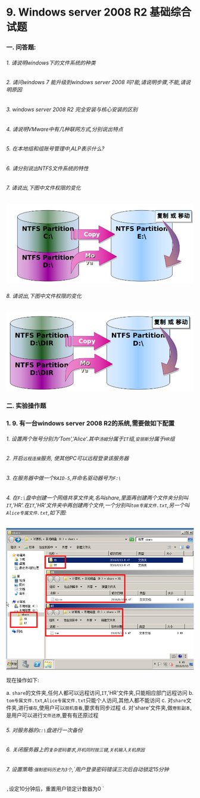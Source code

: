 # 9. Windows server 2008 R2 基础综合试题

### 一. 问答题:

###### 1. 请说明windows下的文件系统的种类

###### 2. 请问windows 7 能升级到windows server 2008 吗?能,请说明步骤,不能,请说明原因

###### 3. windows server 2008 R2 完全安装与核心安装的区别

###### 4. 请说明VMware中有几种联网方式,分别说出特点

###### 5. 在本地组和组账号管理中,ALP表示什么?

###### 6. 请分别说出NTFS文件系统的特性

###### 7. 请说出,下图中文件权限的变化

![](/windows/win2008R2/base/image/baseproblem-1.png)

###### 8. 请说出,下图中文件权限的变化

![](/windows/win2008R2/base/image/baseproblem-2.png)

### 二. 实验操作题

### 1. 9. 有一台windows server 2008 R2的系统,需要做如下配置

###### 1. 设置两个账号分别为'Tom','Alice'.其中`汤姆`分属于`IT`组,`安丽斯`分属于`HR`组

###### 2. 开启`远程连接`服务, 使其他PC可以远程登录该服务器

###### 3. 在服务器中做一个`RAID-5`,并命名驱动器号为`F:\`

###### 4. 在`F:\`盘中创建一个网络共享文件夹,名叫share,里面再创建两个文件夹分别叫`IT`,'HR'.在`IT`,'HR'文件夹中再创建两个文件,一个分别叫`tom专属文件.txt`,另一个叫`Alice专属文件.txt`,如下图:

![](/windows/win2008R2/base/image/baseproblem-3.png)

现在操作如下:

a. `share`的文件夹,任何人都可以远程访问,`IT`,'HR'文件夹,只能相应部门远程访问
b. `tom专属文件.txt`,`Alice专属文件.txt`只能个人访问,其他人都不能访问
c. 对`share`文件夹,进行`缓存`,使用户可以`脱机查看`,要求有同步过程
d. 对'share'文件夹,做`卷影副本`,是用户可以进行`文件还原`,要有有还原过程

###### 5. 对服务器的`c:\`盘进行一次备份

###### 6. 关闭服务器上的`复杂密码要求`,`开机同时按三键`,`关机输入关机原因`

###### 7. 设置策略:`强制密码历史为3个`,`用户登录密码错误三次后自动锁定15分钟
`,`设定10分钟后，重置用户锁定计数器为0
`


